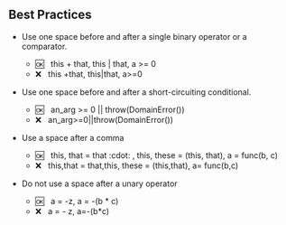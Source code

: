 ## Best Practices

- Use one space before and after a single binary operator or a comparator.
  - :ok:&nbsp;&nbsp; this + that, this | that, a >= 0
  - :x:&nbsp;&nbsp;  this +that, this|that, a>=0

- Use one space before and after a short-circuiting conditional.
  - :ok:&nbsp;&nbsp; an_arg >= 0 || throw(DomainError())
  - :x:&nbsp;&nbsp;  an_arg>=0||throw(DomainError())
  
- Use a space after a comma
  - :ok:&nbsp;&nbsp; this, that = that :cdot:  , this, these = (this, that), a = func(b, c)
  - :x:&nbsp;&nbsp;  this,that = that,this, these = (this,that), a= func(b,c)

- Do not use a space after a unary operator
  - :ok:&nbsp;&nbsp; a = -z, a = -(b * c)
  - :x:&nbsp;&nbsp;  a = - z, a=-(b*c)
  
 
